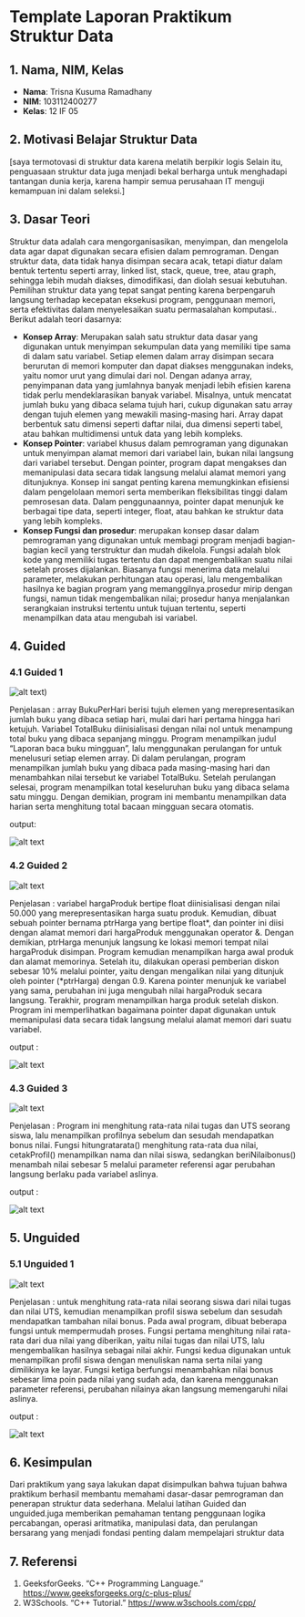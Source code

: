 # Template Laporan Praktikum Struktur Data

## 1. Nama, NIM, Kelas
- **Nama**: Trisna Kusuma Ramadhany
- **NIM**: 103112400277
- **Kelas**: 12 IF 05

## 2. Motivasi Belajar Struktur Data
[saya termotovasi di struktur data karena melatih berpikir logis Selain itu, penguasaan struktur data juga menjadi bekal berharga untuk menghadapi tantangan dunia kerja, karena hampir semua perusahaan IT menguji kemampuan ini dalam seleksi.]

## 3. Dasar Teori
Struktur data adalah cara mengorganisasikan, menyimpan, dan mengelola data agar dapat digunakan secara efisien dalam pemrograman. Dengan struktur data, data tidak hanya disimpan secara acak, tetapi diatur dalam bentuk tertentu seperti array, linked list, stack, queue, tree, atau graph, sehingga lebih mudah diakses, dimodifikasi, dan diolah sesuai kebutuhan. Pemilihan struktur data yang tepat sangat penting karena berpengaruh langsung terhadap kecepatan eksekusi program, penggunaan memori, serta efektivitas dalam menyelesaikan suatu permasalahan komputasi.. Berikut adalah teori dasarnya:

- **Konsep Array**: Merupakan salah satu struktur data dasar yang digunakan untuk menyimpan sekumpulan data yang memiliki tipe sama di dalam satu variabel. Setiap elemen dalam array disimpan secara berurutan di memori komputer dan dapat diakses menggunakan indeks, yaitu nomor urut yang dimulai dari nol. Dengan adanya array, penyimpanan data yang jumlahnya banyak menjadi lebih efisien karena tidak perlu mendeklarasikan banyak variabel. Misalnya, untuk mencatat jumlah buku yang dibaca selama tujuh hari, cukup digunakan satu array dengan tujuh elemen yang mewakili masing-masing hari. Array dapat berbentuk satu dimensi seperti daftar nilai, dua dimensi seperti tabel, atau bahkan multidimensi untuk data yang lebih kompleks.
- **Konsep Pointer**: variabel khusus dalam pemrograman yang digunakan untuk menyimpan alamat memori dari variabel lain, bukan nilai langsung dari variabel tersebut. Dengan pointer, program dapat mengakses dan memanipulasi data secara tidak langsung melalui alamat memori yang ditunjuknya. Konsep ini sangat penting karena memungkinkan efisiensi dalam pengelolaan memori serta memberikan fleksibilitas tinggi dalam pemrosesan data. Dalam penggunaannya, pointer dapat menunjuk ke berbagai tipe data, seperti integer, float, atau bahkan ke struktur data yang lebih kompleks.
- **Konsep Fungsi dan prosedur**: merupakan konsep dasar dalam pemrograman yang digunakan untuk membagi program menjadi bagian-bagian kecil yang terstruktur dan mudah dikelola. Fungsi adalah blok kode yang memiliki tugas tertentu dan dapat mengembalikan suatu nilai setelah proses dijalankan. Biasanya fungsi menerima data melalui parameter, melakukan perhitungan atau operasi, lalu mengembalikan hasilnya ke bagian program yang memanggilnya.prosedur mirip dengan fungsi, namun tidak mengembalikan nilai; prosedur hanya menjalankan serangkaian instruksi tertentu untuk tujuan tertentu, seperti menampilkan data atau mengubah isi variabel.

## 4. Guided
### 4.1 Guided 1
![alt text](SS/guided1.png))

Penjelasan : array BukuPerHari berisi tujuh elemen yang merepresentasikan jumlah buku yang dibaca setiap hari, mulai dari hari pertama hingga hari ketujuh. Variabel TotalBuku diinisialisasi dengan nilai nol untuk menampung total buku yang dibaca sepanjang minggu. Program menampilkan judul “Laporan baca buku mingguan”, lalu menggunakan perulangan for untuk menelusuri setiap elemen array. Di dalam perulangan, program menampilkan jumlah buku yang dibaca pada masing-masing hari dan menambahkan nilai tersebut ke variabel TotalBuku. Setelah perulangan selesai, program menampilkan total keseluruhan buku yang dibaca selama satu minggu. Dengan demikian, program ini membantu menampilkan data harian serta menghitung total bacaan mingguan secara otomatis.

output:

![alt text](SS/outputguided1.png)

### 4.2 Guided 2
![alt text](SS/guided2.png)

Penjelasan : variabel hargaProduk bertipe float diinisialisasi dengan nilai 50.000 yang merepresentasikan harga suatu produk. Kemudian, dibuat sebuah pointer bernama ptrHarga yang bertipe float*, dan pointer ini diisi dengan alamat memori dari hargaProduk menggunakan operator &. Dengan demikian, ptrHarga menunjuk langsung ke lokasi memori tempat nilai hargaProduk disimpan. Program kemudian menampilkan harga awal produk dan alamat memorinya. Setelah itu, dilakukan operasi pemberian diskon sebesar 10% melalui pointer, yaitu dengan mengalikan nilai yang ditunjuk oleh pointer (*ptrHarga) dengan 0.9. Karena pointer menunjuk ke variabel yang sama, perubahan ini juga mengubah nilai hargaProduk secara langsung. Terakhir, program menampilkan harga produk setelah diskon. Program ini memperlihatkan bagaimana pointer dapat digunakan untuk memanipulasi data secara tidak langsung melalui alamat memori dari suatu variabel.

output :

![alt text](SS/outputguided2.png)

### 4.3 Guided 3
![alt text](SS/guided3.png)

Penjelasan : Program ini menghitung rata-rata nilai tugas dan UTS seorang siswa, lalu menampilkan profilnya sebelum dan sesudah mendapatkan bonus nilai. Fungsi hitungratarata() menghitung rata-rata dua nilai, cetakProfil() menampilkan nama dan nilai siswa, sedangkan beriNilaibonus() menambah nilai sebesar 5 melalui parameter referensi agar perubahan langsung berlaku pada variabel aslinya.

output :

![alt text](SS/outputguided3.png)

## 5. Unguided
### 5.1 Unguided 1
![alt text](SS/unguided1.png)

Penjelasan : untuk menghitung rata-rata nilai seorang siswa dari nilai tugas dan nilai UTS, kemudian menampilkan profil siswa sebelum dan sesudah mendapatkan tambahan nilai bonus. Pada awal program, dibuat beberapa fungsi untuk mempermudah proses. Fungsi pertama menghitung nilai rata-rata dari dua nilai yang diberikan, yaitu nilai tugas dan nilai UTS, lalu mengembalikan hasilnya sebagai nilai akhir. Fungsi kedua digunakan untuk menampilkan profil siswa dengan menuliskan nama serta nilai yang dimilikinya ke layar. Fungsi ketiga berfungsi menambahkan nilai bonus sebesar lima poin pada nilai yang sudah ada, dan karena menggunakan parameter referensi, perubahan nilainya akan langsung memengaruhi nilai aslinya.

output :

![alt text](SS/outputunguided1.png)

## 6. Kesimpulan
 Dari praktikum yang saya lakukan  dapat disimpulkan bahwa tujuan bahwa praktikum berhasil membantu memahami dasar-dasar pemrograman dan penerapan struktur data sederhana. Melalui latihan Guided dan unguided.juga memberikan pemahaman tentang penggunaan logika percabangan, operasi aritmatika, manipulasi data, dan perulangan bersarang yang menjadi fondasi penting dalam mempelajari struktur data
## 7. Referensi
1. GeeksforGeeks. “C++ Programming Language.” https://www.geeksforgeeks.org/c-plus-plus/
2. W3Schools. “C++ Tutorial.” https://www.w3schools.com/cpp/
